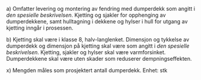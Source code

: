 a) Omfatter levering og montering av fendring med dumperdekk som angitt i *den spesielle beskrivelsen*. Kjetting og sjakler for opphenging av dumperdekkene, samt hulltagning i dekkene og hylser i hull for utgang av kjetting inngår i prosessen.

b) Kjetting skal være i klasse 8, halv-langlenket. Dimensjon og tykkelse av dumperdekk og dimensjon på kjetting skal være som angitt i *den spesielle beskrivelsen*. Kjetting, sjakler og hylser skal være varmforsinket. Dumperdekkene skal være uten skader som reduserer dempningseffekten.

x) Mengden måles som prosjektert antall dumperdekk. Enhet: stk

